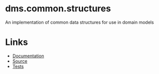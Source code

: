 dms.common.structures
=====================

An implementation of common data structures for use in domain models

Links
=====

 - [Documentation](./docs/)
 - [Source](./src/)
 - [Tests](./tests/)